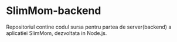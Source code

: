# SlimMom-backend
Repositoriul contine codul sursa pentru partea de server(backend) a aplicatiei SlimMom, dezvoltata in Node.js.
